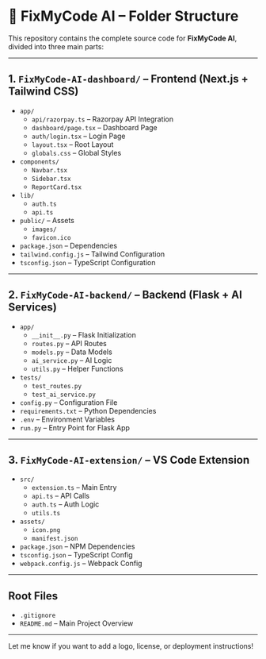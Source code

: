 # 📁 FixMyCode AI – Folder Structure

This repository contains the complete source code for **FixMyCode AI**, divided into three main parts:

---

## 1. `FixMyCode-AI-dashboard/` – Frontend (Next.js + Tailwind CSS)

- `app/`
  - `api/razorpay.ts` – Razorpay API Integration
  - `dashboard/page.tsx` – Dashboard Page
  - `auth/login.tsx` – Login Page
  - `layout.tsx` – Root Layout
  - `globals.css` – Global Styles
- `components/`
  - `Navbar.tsx`
  - `Sidebar.tsx`
  - `ReportCard.tsx`
- `lib/`
  - `auth.ts`
  - `api.ts`
- `public/` – Assets
  - `images/`
  - `favicon.ico`
- `package.json` – Dependencies
- `tailwind.config.js` – Tailwind Configuration
- `tsconfig.json` – TypeScript Configuration

---

## 2. `FixMyCode-AI-backend/` – Backend (Flask + AI Services)

- `app/`
  - `__init__.py` – Flask Initialization
  - `routes.py` – API Routes
  - `models.py` – Data Models
  - `ai_service.py` – AI Logic
  - `utils.py` – Helper Functions
- `tests/`
  - `test_routes.py`
  - `test_ai_service.py`
- `config.py` – Configuration File
- `requirements.txt` – Python Dependencies
- `.env` – Environment Variables
- `run.py` – Entry Point for Flask App

---

## 3. `FixMyCode-AI-extension/` – VS Code Extension

- `src/`
  - `extension.ts` – Main Entry
  - `api.ts` – API Calls
  - `auth.ts` – Auth Logic
  - `utils.ts`
- `assets/`
  - `icon.png`
  - `manifest.json`
- `package.json` – NPM Dependencies
- `tsconfig.json` – TypeScript Config
- `webpack.config.js` – Webpack Config

---

## Root Files

- `.gitignore`
- `README.md` – Main Project Overview

---

Let me know if you want to add a logo, license, or deployment instructions!
